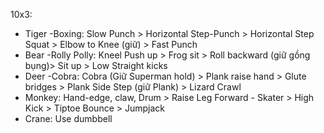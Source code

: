 10x3:
+ Tiger -Boxing: Slow Punch > Horizontal Step-Punch > Horizontal Step Squat > Elbow to Knee (giữ) > Fast Punch
+ Bear -Rolly Polly: Kneel Push up > Frog sit > Roll backward (giữ gồng bụng)> Sit up > Low Straight kicks
+ Deer -Cobra: Cobra (Giữ Superman hold) > Plank raise hand > Glute bridges >  Plank Side Step (giữ Plank) > Lizard Crawl
+ Monkey: Hand-edge, claw, Drum > Raise Leg Forward - Skater > High Kick > Tiptoe Bounce > Jumpjack
+ Crane: Use dumbbell 

